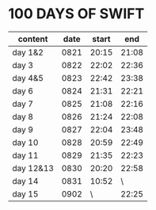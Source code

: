 # 100 DAYS OF SWIFT

| content   | date | start | end   |
|-----------|------|-------|-------|
| day 1&2   | 0821 | 20:15 | 21:08 |
| day 3     | 0822 | 22:02 | 22:36 |
| day 4&5   | 0823 | 22:42 | 23:38 |
| day 6     | 0824 | 21:31 | 22:21 |
| day 7     | 0825 | 21:08 | 22:16 |
| day 8     | 0826 | 21:24 | 22:08 |
| day 9     | 0827 | 22:04 | 23:48 |
| day 10    | 0828 | 20:59 | 22:49 |
| day 11    | 0829 | 21:35 | 22:23 |
| day 12&13 | 0830 | 20:20 | 22:58 |
| day 14    | 0831 | 10:52 | \     |
| day 15    | 0902 | \     | 22:25 |
